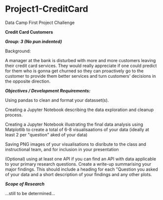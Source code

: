# Project1-CreditCard
Data Camp First Project Challenge

**Credit Card Customers**

***Group: 3 (No pun indented)***

Background:

A manager at the bank is disturbed with more and more customers leaving their credit card services. They would really appreciate if one could predict for them who is gonna get churned so they can proactively go to the customer to provide them better services and turn customers' decisions in the opposite direction.

***Objectives / Development Requirements:***

Using pandas to clean and format your datasset(s).

Creating a Jupyter Notebook describing the data exploration and cleanup process.

Creating a Jupyter Notebook illustrating the final data analysis using Matplotlib to create a total of 6-8 visualisaations of your data (ideally at least 2 per "question" aked of your data)

Saving PNG images of your visualisations to disribute to the class and instructional team, and for inclusion in your presentation

(Optional) using at least one API if you can find an API with data applicable to your primary research questions.
Create a write-up summarising your major findings. This should include a heading for each "Question you asked of your data and a short description of your findings and any other plots.

***Scope of Research***

...still to be determined...
